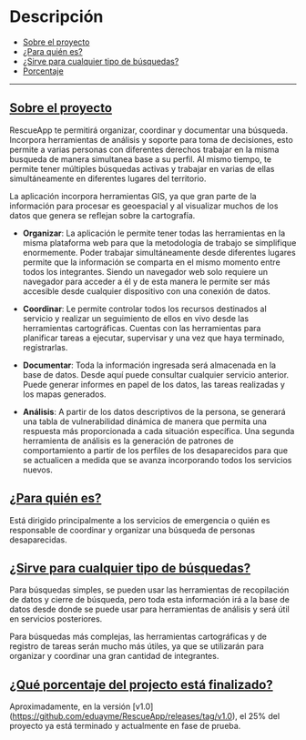 # Descripción

- [Sobre el proyecto](/{{route}}/{{version}}/description#about)
- [¿Para quién es?](/{{route}}/{{version}}/description#for)
- [¿Sirve para cualquier tipo de búsquedas?](/{{route}}/{{version}}/description#useful)
- [Porcentaje](/{{route}}/{{version}}/description#percentage)

---


<a name="about"></a>
## [Sobre el proyecto](/{{route}}/{{version}}/description#about)
RescueApp te permitirá organizar, coordinar y documentar una búsqueda. Incorpora herramientas de análisis y soporte para toma de decisiones, esto permite a varias personas con diferentes derechos trabajar en la misma busqueda de manera simultanea base a su perfil. Al mismo tiempo, te permite tener múltiples búsquedas activas y trabajar en varias de ellas simultáneamente en diferentes lugares del territorio.

La aplicación incorpora herramientas GIS, ya que gran parte de la información para procesar es geoespacial y al visualizar muchos de los datos que genera se reflejan sobre la cartografía.

- **Organizar**: La aplicación le permite tener todas las herramientas en la misma plataforma web para que la metodología de trabajo se simplifique enormemente. Poder trabajar simultáneamente desde diferentes lugares permite que la información se comparta en el mismo momento entre todos los integrantes. Siendo un navegador web solo requiere un navegador para acceder a él y de esta manera le permite ser más accesible desde cualquier dispositivo con una conexión de datos.

- **Coordinar**: Le permite controlar todos los recursos destinados al servicio y realizar un seguimiento de ellos en vivo desde las herramientas cartográficas. Cuentas con las herramientas para planificar tareas a ejecutar, supervisar y una vez que haya terminado, registrarlas.

- **Documentar**: Toda la información ingresada será almacenada en la base de datos. Desde aquí puede consultar cualquier servicio anterior. Puede generar informes en papel de los datos, las tareas realizadas y los mapas generados.

- **Análisis**: A partir de los datos descriptivos de la persona, se generará una tabla de vulnerabilidad dinámica de manera que permita una respuesta más proporcionada a cada situación específica. Una segunda herramienta de análisis es la generación de patrones de comportamiento a partir de los perfiles de los desaparecidos para que se actualicen a medida que se avanza incorporando todos los servicios nuevos.

<a name="for"></a>
## [¿Para quién es?](/{{route}}/{{version}}/description#for)
Está dirigido principalmente a los servicios de emergencia o quién es responsable de coordinar y organizar una búsqueda de personas desaparecidas.


<a name="useful"></a>
## [¿Sirve para cualquier tipo de búsquedas?](/{{route}}/{{version}}/description#useful)
Para búsquedas simples, se pueden usar las herramientas de recopilación de datos y cierre de búsqueda, pero toda esta información irá a la base de datos desde donde se puede usar para herramientas de análisis y será útil en servicios posteriores.

Para búsquedas más complejas, las herramientas cartográficas y de registro de tareas serán mucho más útiles, ya que se utilizarán para organizar y coordinar una gran cantidad de integrantes.


<a name="percentage"></a>
## [¿Qué porcentaje del projecto está finalizado?](/{{route}}/{{version}}/description#percentage)
 Aproximadamente, en la versión [v1.0] (https://github.com/eduayme/RescueApp/releases/tag/v1.0), el 25% del proyecto ya está terminado y actualmente en fase de prueba.
